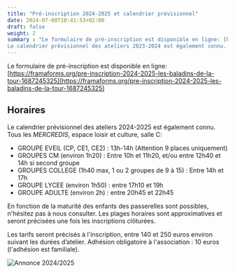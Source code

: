 ```yaml
---
title: "Pré-inscription 2024-2025 et calendrier prévisionnel"
date: 2024-07-08T10:41:53+02:00
draft: false
weight: 2
summary : "Le formulaire de pré-inscription est disponible en ligne: [https://framaforms.org/pre-inscription-2024-2025-les-baladins-de-la-tour-1687245325](https://framaforms.org/pre-inscription-2024-2025-les-baladins-de-la-tour-1687245325)
Le calendrier prévisionnel des ateliers 2023-2024 est également connu..."
---
```


Le formulaire de pré-inscription est disponible en ligne:  [https://framaforms.org/pre-inscription-2024-2025-les-baladins-de-la-tour-1687245325](https://framaforms.org/pre-inscription-2024-2025-les-baladins-de-la-tour-1687245325)

## Horaires

Le calendrier prévisionnel des ateliers 2024-2025 est également connu.
Tous les *MERCREDIS*, espace loisir et culture, salle C:
 * GROUPE EVEIL (CP, CE1, CE2) : 13h-14h (Attention 9 places uniquement)
 * GROUPES CM (environ 1h20) : Entre 10h et 11h20, et/ou entre 12h40 et 14h si second groupe
 * GROUPES COLLEGE (1h40 max, 1 ou 2 groupes de 9 à 15) : Entre 14h et 17h
 * GROUPE LYCEE (environ 1h50) : entre 17h10 et 19h
 * GROUPE ADULTE (environ 2h) : entre 20h45 et 22h45

En fonction de la maturité des enfants des passerelles sont possibles, n'hésitez pas à nous consulter. 
Les plages horaires sont approximatives et seront précisées une fois les inscriptions clôturées.

Les tarifs seront précisés à l'inscription, entre 140 et 250 euros environ suivant les durées d’atelier. 
Adhésion obligatoire à l'association : 10 euros (l'adhésion est familiale).

![Annonce 2024/2025](/images/versofly2024.jpg)



